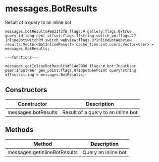 # messages.BotResults
Result of a query to an inline bot

```
messages.botResults#e021f2f6 flags:# gallery:flags.0?true query_id:long next_offset:flags.1?string switch_pm:flags.2?InlineBotSwitchPM switch_webview:flags.3?InlineBotWebView results:Vector<BotInlineResult> cache_time:int users:Vector<User> = messages.BotResults;

---functions---

messages.getInlineBotResults#514e999d flags:# bot:InputUser peer:InputPeer geo_point:flags.0?InputGeoPoint query:string offset:string = messages.BotResults;
```

## Constructors
| Constructor | Description |
| ---- | ----------- |
| messages.botResults | Result of a query to an inline bot |


## Methods
| Method | Description |
| ---- | ----------- |
| messages.getInlineBotResults | Query an inline bot |



